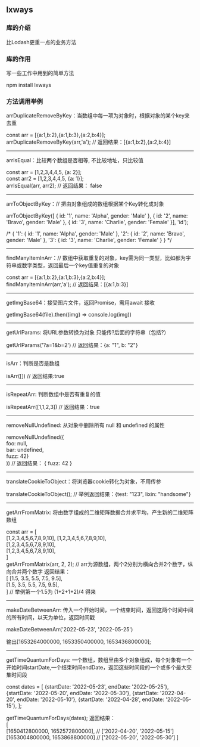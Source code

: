 ## lxways

### 库的介绍
比Lodash更重一点的业务方法  

### 库的作用
写一些工作中用到的简单方法

npm install lxways

### 方法调用举例

arrDuplicateRemoveByKey：当数组中每一项为对象时，根据对象的某个key来去重

const arr = [{a:1,b:2},{a:1,b:3},{a:2,b:4}];  
arrDuplicateRemoveByKey(arr,'a'); // 返回结果：[{a:1,b:2},{a:2,b:4}]  

-----------------------------------------------------------------------------------------------
arrIsEqual：比较两个数组是否相等, 不比较地址，只比较值  

const arr = [1,2,3,4,4,5, {a: 2}];  
const arr2 = [1,2,3,4,4,5, {a: 1}];  
arrIsEqual(arr, arr2); // 返回结果： false  

-----------------------------------------------------------------------------------------------
arrToObjectByKey：// 把由对象组成的数组根据某个Key转化成对象  

arrToObjectByKey([
{ id: '1', name: 'Alpha', gender: 'Male' },
{ id: '2', name: 'Bravo', gender: 'Male' },
{ id: '3', name: 'Charlie', gender: 'Female' }],
'id');   

/*
{
'1': { id: '1', name: 'Alpha', gender: 'Male' },
'2': { id: '2', name: 'Bravo', gender: 'Male' },
'3': { id: '3', name: 'Charlie', gender: 'Female' }
}
*/  

-----------------------------------------------------------------------------------------------
findManyItemInArr：// 数组中获取重复的对象，key需为同一类型，比如都为字符串或数字类型，返回最后一个key值重复的对象  

const arr = [{a:1,b:2},{a:1,b:3},{a:2,b:4}];  
findManyItemInArr(arr,'a'); // 返回结果：[{a:1,b:3}]  

-----------------------------------------------------------------------------------------------  
getImgBase64：接受图片文件，返回Promise，需用await 接收   

getImgBase64(file).then((img) => console.log(img))  

-----------------------------------------------------------------------------------------------  
getUrlParams: 将URL参数转换为对象 只能传?后面的字符串（包括?）  

getUrlParams('?a=1&b=2') // 返回结果：{a: "1", b: "2"}  
  
-----------------------------------------------------------------------------------------------  
isArr：判断是否是数组  
  
isArr([]) // 返回结果:true  
  
-----------------------------------------------------------------------------------------------  
isRepeatArr: 判断数组中是否有重复的值  
  
isRepeatArr([1,1,2,3]) // 返回结果：true  
  
-----------------------------------------------------------------------------------------------  
removeNullUndefined: 从对象中删除所有 null 和 undefined 的属性  
  
removeNullUndefined({  
  foo: null,  
  bar: undefined,  
  fuzz: 42}  
))  // 返回结果： { fuzz: 42 }  
  
----------------------------------------------------------------------------------------------- 
translateCookieToObject：将浏览器cookie转化为对象，不用传参  
  
translateCookieToObject();  // 举例返回结果：{test: "123", lixin: "handsome"}  
  
-----------------------------------------------------------------------------------------------  
getArrFromMatrix: 将由数字组成的二维矩阵数据合并求平均，产生新的二维矩阵数组  
  
const arr = [  
    [1,2,3,4,5,6,7,8,9,10], 
    [1,2,3,4,5,6,7,8,9,10],  
    [1,2,3,4,5,6,7,8,9,10],  
    [1,2,3,4,5,6,7,8,9,10],  
]  
getArrFromMatrix(arr, 2, 2);  // arr为源数组，两个2分别为横向合并2个数字，纵向合并两个数字
返回结果：  
[
    [1.5, 3.5, 5.5, 7.5, 9.5],  
    [1.5, 3.5, 5.5, 7.5, 9.5],  
]  // 举例第一个1.5为 (1+2+1+2)/4 得来


-----------------------------------------------------------------------------------------------  
makeDateBetweenArr: 传入一个开始时间，一个结束时间，返回这两个时间中间的所有时间，以天为单位，返回时间戳

makeDateBetweenArr('2022-05-23', '2022-05-25')

输出[1653264000000, 1653350400000, 1653436800000];


-----------------------------------------------------------------------------------------------  
getTimeQuantumForDays: 一个数组，数组里由多个对象组成，每个对象有一个开始时间startDate,一个结束时间endDate，返回这些时间段的一个或多个最大交集时间段


const dates = [
  {startDate: '2022-05-23', endDate: '2022-05-25'},
  {startDate: '2022-05-20', endDate: '2022-05-30'},
  {startDate: '2022-04-20', endDate: '2022-05-10'},
  {startDate: '2022-04-28', endDate: '2022-05-15'},
];

getTimeQuantumForDays(dates);
返回结果：  
[  
  [1650412800000, 1652572800000], // ['2022-04-20', '2022-05-15']
  [1653004800000, 1653868800000]  // ['2022-05-20', '2022-05-30']
]



  